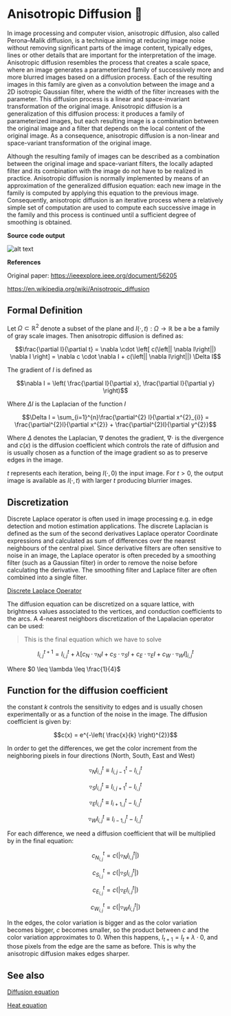 # Anisotropic Diffusion :rocket:
In image processing and computer vision, anisotropic diffusion, also called Perona–Malik diffusion, is a technique aiming at reducing image noise without removing significant parts of the image content, typically edges, lines or other details that are important for the interpretation of the image. Anisotropic diffusion resembles the process that creates a scale space, where an image generates a parameterized family of successively more and more blurred images based on a diffusion process. Each of the resulting images in this family are given as a convolution between the image and a 2D isotropic Gaussian filter, where the width of the filter increases with the parameter. This diffusion process is a linear and space-invariant transformation of the original image. Anisotropic diffusion is a generalization of this diffusion process: it produces a family of parameterized images, but each resulting image is a combination between the original image and a filter that depends on the local content of the original image. As a consequence, anisotropic diffusion is a non-linear and space-variant transformation of the original image.

Although the resulting family of images can be described as a combination between the original image and space-variant filters, the locally adapted filter and its combination with the image do not have to be realized in practice. Anisotropic diffusion is normally implemented by means of an approximation of the generalized diffusion equation: each new image in the family is computed by applying this equation to the previous image. Consequently, anisotropic diffusion is an iterative process where a relatively simple set of computation are used to compute each successive image in the family and this process is continued until a sufficient degree of smoothing is obtained.

**Source code output**

![alt text](https://github.com/MorcilloSanz/AnisotropicDiffusion-Image/blob/main/img/img.png)  

**References**

Original paper: https://ieeexplore.ieee.org/document/56205

https://en.wikipedia.org/wiki/Anisotropic_diffusion

## Formal Definition

Let $\Omega \subset \mathbb{R}^{2}$ denote a subset of the plane and $I(\cdot, t) : \Omega \rightarrow \mathbb{R}$ be a be a family of gray scale images. Then anisotropic diffusion is defined as:

$$\frac{\partial I}{\partial t} = \nabla \cdot \left[ c(\left|| \nabla I\right||) \nabla I \right] = \nabla c \cdot \nabla I + c(\left|| \nabla I\right||) \Delta I$$

The gradient of $I$ is defined as

$$\nabla I = \left( \frac{\partial I}{\partial x}, \frac{\partial I}{\partial y} \right)$$

Where $\Delta I$ is the Laplacian of the function $I$

$$\Delta I = \sum_{i=1}^{n}\frac{\partial^{2} I}{\partial x^{2}_{i}} = \frac{\partial^{2}I}{\partial x^{2}} + \frac{\partial^{2}I}{\partial y^{2}}$$

Where $\Delta$ denotes the Laplacian, $\nabla$ denotes the gradient, $\nabla \cdot$ is the divergence and $c(x)$ is the diffusion coefficient which controls the rate of diffusion and is usually chosen as a function of the image gradient so as to preserve edges in the image.

$t$ represents each iteration, being $I(\cdot,0)$ the input image. For $t>0$, the output image is available as $I(\cdot,t)$ with larger $t$ producing blurrier images.

## Discretization

Discrete Laplace operator is often used in image processing e.g. in edge detection and motion estimation applications. The discrete Laplacian is defined as the sum of the second derivatives Laplace operator Coordinate expressions and calculated as sum of differences over the nearest neighbours of the central pixel. Since derivative filters are often sensitive to noise in an image, the Laplace operator is often preceded by a smoothing filter (such as a Gaussian filter) in order to remove the noise before calculating the derivative. The smoothing filter and Laplace filter are often combined into a single filter.

[Discrete Laplace Operator](https://en.wikipedia.org/wiki/Discrete_Laplace_operator)

The diffusion equation can be discretized on a square lattice, with brightness values associated to the vertices, and conduction coefficients to the arcs. A 4-nearest neighbors discretization of the Lapalacian operator can be used:

>This is the final equation which we have to solve

$$I^{t+1}_{i,j} = I^{t}_{i,j} + \lambda \left[ c_{N} \cdot \triangledown_{N}I + c_{S} \cdot \triangledown_{S}I + c_{E} \cdot \triangledown_{E}I + c_{W} \cdot \triangledown_{W}I \right]^{t}_{i,j}$$

Where $0 \leq \lambda \leq \frac{1}{4}$

## Function for the diffusion coefficient

the constant $k$ controls the sensitivity to edges and is usually chosen experimentally or as a function of the noise in the image. The diffusion coefficient is given by:

$$c(x) = e^{-\left( \frac{x}{k} \right)^{2}}$$

In order to get the differences, we get the color increment from the neighboring pixels in four directions (North, South, East and West)

$$\triangledown_{N}I^{t}_{i, j} \equiv  I^{t}_{i, j - 1} - I^{t}_{i, j}$$

$$\triangledown_{S}I^{t}_{i, j} \equiv  I^{t}_{i, j + 1} - I^{t}_{i, j}$$

$$\triangledown_{E}I^{t}_{i, j} \equiv  I^{t}_{i + 1, j} - I^{t}_{i, j}$$

$$\triangledown_{W}I^{t}_{i, j} \equiv  I^{t}_{i - 1, j} - I^{t}_{i, j}$$

For each difference, we need a diffusion coefficient that will be multiplied by in the final equation:

$$c^{t}_{N_{i, j}} = c \left(|\triangledown_{N}I^{t}_{i, j}|\right)$$

$$c^{t}_{S_{i, j}} = c \left(|\triangledown_{S}I^{t}_{i, j}|\right)$$

$$c^{t}_{E_{i, j}} = c \left(|\triangledown_{E}I^{t}_{i, j}|\right)$$

$$c^{t}_{W_{i, j}} = c \left(|\triangledown_{W}I^{t}_{i, j}|\right)$$

In the edges, the color variation is bigger and as the color variation becomes bigger, $c$ becomes smaller, so the product between $c$ and the color variation approximates to $0$. When this happens, $I_{t+1} = I_{t} + \lambda \cdot 0$, and those pixels from the edge are the same as before. This is why the anisotropic diffusion makes edges sharper.

## See also
[Diffusion equation](https://en.wikipedia.org/wiki/Diffusion_equation)

[Heat equation](https://en.wikipedia.org/wiki/Heat_equation)
